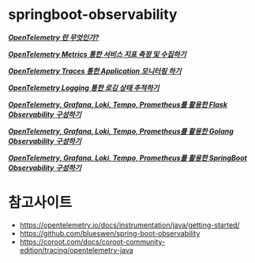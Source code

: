# springboot-observability

***[OpenTelemetry 란 무엇인가?](https://medium.com/@dudwls96/opentelemetry-%EB%9E%80-%EB%AC%B4%EC%97%87%EC%9D%B8%EA%B0%80-18b6e4fe6e36)***

***[OpenTelemetry Metrics 통한 서비스 지표 측정 및 수집하기](https://medium.com/@dudwls96/opentelemetry-metrics-%ED%86%B5%ED%95%9C-%EC%84%9C%EB%B9%84%EC%8A%A4%EC%A7%80%ED%91%9C-%EC%B8%A1%EC%A0%95-%EB%B0%8F-%EC%88%98%EC%A7%91%ED%95%98%EA%B8%B0-e8bca31c1619)***

***[OpenTelemetry Traces 통한 Application 모니터링 하기](https://medium.com/@dudwls96/opentelemetry-traces-%ED%86%B5%ED%95%9C-application-%EB%AA%A8%EB%8B%88%ED%84%B0%EB%A7%81-%ED%95%98%EA%B8%B0-ac1e4c8a0749)***

***[OpenTelemetry Logging 통한 로깅 상태 추적하기](https://medium.com/@dudwls96/opentelemetry-logging-%ED%86%B5%ED%95%9C-%EB%A1%9C%EA%B9%85-%EC%83%81%ED%83%9C-%EC%B6%94%EC%A0%81%ED%95%98%EA%B8%B0-a920725c1c3a)***

***[OpenTelemetry, Grafana, Loki, Tempo, Prometheus를 활용한 Flask Observability 구성하기](https://medium.com/@dudwls96/opentelemetry-grafana-loki-tempo-prometheus%EB%A5%BC-%ED%99%9C%EC%9A%A9%ED%95%9C-flask-observability-%EA%B5%AC%EC%84%B1%ED%95%98%EA%B8%B0-9efc01495287)***

***[OpenTelemetry, Grafana, Loki, Tempo, Prometheus를 활용한 Golang Observability 구성하기](https://medium.com/@dudwls96/opentelemetry-grafana-loki-tempo-prometheus%EB%A5%BC-%ED%99%9C%EC%9A%A9%ED%95%9C-golang-observability-%EA%B5%AC%EC%84%B1%ED%95%98%EA%B8%B0-3cf148039c1c)***

***[OpenTelemetry, Grafana, Loki, Tempo, Prometheus를 활용한 SpringBoot Observability 구성하기](https://medium.com/@dudwls96/opentelemetry-grafana-loki-tempo-prometheus%EB%A5%BC-%ED%99%9C%EC%9A%A9%ED%95%9C-spring-boot-observability-%EA%B5%AC%EC%84%B1%ED%95%98%EA%B8%B0-f977df45bb70)***


# 참고사이트
- https://opentelemetry.io/docs/instrumentation/java/getting-started/
- https://github.com/blueswen/spring-boot-observability
- https://coroot.com/docs/coroot-community-edition/tracing/opentelemetry-java
